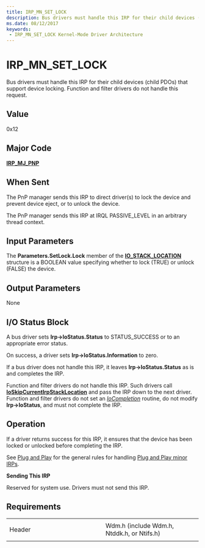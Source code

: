 ```yaml
---
title: IRP_MN_SET_LOCK
description: Bus drivers must handle this IRP for their child devices (child PDOs) that support device locking. Function and filter drivers do not handle this request.
ms.date: 08/12/2017
keywords:
 - IRP_MN_SET_LOCK Kernel-Mode Driver Architecture
---
```


# IRP\_MN\_SET\_LOCK


Bus drivers must handle this IRP for their child devices (child PDOs) that support device locking. Function and filter drivers do not handle this request.

## Value

0x12

## Major Code

[**IRP\_MJ\_PNP**](irp-mj-pnp.md)

## When Sent

The PnP manager sends this IRP to direct driver(s) to lock the device and prevent device eject, or to unlock the device.

The PnP manager sends this IRP at IRQL PASSIVE\_LEVEL in an arbitrary thread context.

## Input Parameters


The **Parameters.SetLock.Lock** member of the [**IO\_STACK\_LOCATION**](/windows-hardware/drivers/ddi/wdm/ns-wdm-_io_stack_location) structure is a BOOLEAN value specifying whether to lock (TRUE) or unlock (FALSE) the device.

## Output Parameters


None

## I/O Status Block


A bus driver sets **Irp-&gt;IoStatus.Status** to STATUS\_SUCCESS or to an appropriate error status.

On success, a driver sets **Irp-&gt;IoStatus.Information** to zero.

If a bus driver does not handle this IRP, it leaves **Irp-&gt;IoStatus.Status** as is and completes the IRP.

Function and filter drivers do not handle this IRP. Such drivers call [**IoSkipCurrentIrpStackLocation**](/windows-hardware/drivers/ddi/wdm/nf-wdm-ioskipcurrentirpstacklocation) and pass the IRP down to the next driver. Function and filter drivers do not set an [*IoCompletion*](/windows-hardware/drivers/ddi/wdm/nc-wdm-io_completion_routine) routine, do not modify **Irp-&gt;IoStatus**, and must not complete the IRP.

## Operation

If a driver returns success for this IRP, it ensures that the device has been locked or unlocked before completing the IRP.

See [Plug and Play](./introduction-to-plug-and-play.md) for the general rules for handling [Plug and Play minor IRPs](plug-and-play-minor-irps.md).

**Sending This IRP**

Reserved for system use. Drivers must not send this IRP.

## Requirements

<table>
<colgroup>
<col width="50%" />
<col width="50%" />
</colgroup>
<tbody>
<tr class="odd">
<td><p>Header</p></td>
<td>Wdm.h (include Wdm.h, Ntddk.h, or Ntifs.h)</td>
</tr>
</tbody>
</table>

 

